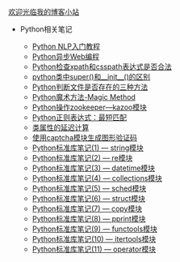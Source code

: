 [欢迎光临我的博客小站](http://www.spiderpy.cn/blog/)

* Python相关笔记

     * [Python NLP入门教程](https://github.com/jhao104/memory-notes/blob/master/Python/Python%20NLP%E5%85%A5%E9%97%A8%E6%95%99%E7%A8%8B.md)
     * [Python异步Web编程](https://github.com/jhao104/memory-notes/blob/master/Python/Python%E5%BC%82%E6%AD%A5Web%E7%BC%96%E7%A8%8B.md)
     * [Python检查xpath和csspath表达式是否合法](https://github.com/jhao104/memory-notes/blob/master/Python/Python%E6%A3%80%E6%9F%A5xpath%E5%92%8Ccsspath%E8%A1%A8%E8%BE%BE%E5%BC%8F%E6%98%AF%E5%90%A6%E5%90%88%E6%B3%95.md)
     * [python类中super()和__init__()的区别](https://github.com/jhao104/memory-notes/blob/master/Python/python%E7%B1%BB%E4%B8%ADsuper\(\)%E5%92%8C__init__\(\)%E7%9A%84%E5%8C%BA%E5%88%AB.md)
     * [Python判断文件是否存在的三种方法](https://github.com/jhao104/memory-notes/blob/master/Python/Python%E5%88%A4%E6%96%AD%E6%96%87%E4%BB%B6%E6%98%AF%E5%90%A6%E5%AD%98%E5%9C%A8%E7%9A%84%E4%B8%89%E7%A7%8D%E6%96%B9%E6%B3%95.md)
     * [Python魔术方法-Magic Method](https://github.com/jhao104/memory-notes/blob/master/Python/Python%E9%AD%94%E6%9C%AF%E6%96%B9%E6%B3%95-Magic%20Method.md)
     * [Python操作zookeeper—kazoo模块](https://github.com/jhao104/memory-notes/blob/master/ZooKeeper/Python%E6%93%8D%E4%BD%9Czookeeper%E2%80%94kazoo%E6%A8%A1%E5%9D%97.md)
     * [Python正则表达式：最短匹配](https://github.com/jhao104/memory-notes/blob/master/Python/Python%E6%AD%A3%E5%88%99%E8%A1%A8%E8%BE%BE%E5%BC%8F%EF%BC%9A%E6%9C%80%E7%9F%AD%E5%8C%B9%E9%85%8D.md)
     * [类属性的延迟计算](https://github.com/jhao104/memory-notes/blob/master/Python/%E7%B1%BB%E5%B1%9E%E6%80%A7%E7%9A%84%E5%BB%B6%E8%BF%9F%E8%AE%A1%E7%AE%97.md)
     * [使用captcha模块生成图形验证码](https://github.com/jhao104/memory-notes/blob/master/Python/%E4%BD%BF%E7%94%A8captcha%E6%A8%A1%E5%9D%97%E7%94%9F%E6%88%90%E5%9B%BE%E5%BD%A2%E9%AA%8C%E8%AF%81%E7%A0%81.md)
     * [Python标准库笔记(1) — string模块](https://github.com/jhao104/memory-notes/blob/master/Python/Python%E6%A0%87%E5%87%86%E5%BA%93%E7%AC%94%E8%AE%B0(1)%20%E2%80%94%20string%E6%A8%A1%E5%9D%97.md)
     * [Python标准库笔记(2) — re模块](https://github.com/jhao104/memory-notes/blob/master/Python/Python%E6%A0%87%E5%87%86%E5%BA%93%E7%AC%94%E8%AE%B0(2)%20%E2%80%94%20re%E6%A8%A1%E5%9D%97.md)
     * [Python标准库笔记(3) — datetime模块](https://github.com/jhao104/memory-notes/blob/master/Python/Python%E6%A0%87%E5%87%86%E5%BA%93%E7%AC%94%E8%AE%B0(3)%20%E2%80%94%20datetime%E6%A8%A1%E5%9D%97.md)
     * [Python标准库笔记(4) — collections模块](https://github.com/jhao104/memory-notes/blob/master/Python/Python%E6%A0%87%E5%87%86%E5%BA%93%E7%AC%94%E8%AE%B0(4)%20%E2%80%94%20collections%E6%A8%A1%E5%9D%97.md)
     * [Python标准库笔记(5) — sched模块](https://github.com/jhao104/memory-notes/blob/master/Python/Python%E6%A0%87%E5%87%86%E5%BA%93%E7%AC%94%E8%AE%B0(5)%20%E2%80%94%20sched%E6%A8%A1%E5%9D%97.md)
     * [Python标准库笔记(6) — struct模块](https://github.com/jhao104/memory-notes/blob/master/Python/Python%E6%A0%87%E5%87%86%E5%BA%93%E7%AC%94%E8%AE%B0(6)%20%E2%80%94%20struct%E6%A8%A1%E5%9D%97.md)
     * [Python标准库笔记(7) — copy模块](https://github.com/jhao104/memory-notes/blob/master/Python/Python%E6%A0%87%E5%87%86%E5%BA%93%E7%AC%94%E8%AE%B0(7)%20%E2%80%94%20copy%E6%A8%A1%E5%9D%97.md)
     * [Python标准库笔记(8) — pprint模块](https://github.com/jhao104/memory-notes/blob/master/Python/Python%E6%A0%87%E5%87%86%E5%BA%93%E7%AC%94%E8%AE%B0(8)%20%E2%80%94%20pprint%E6%A8%A1%E5%9D%97.md)
     * [Python标准库笔记(9) — functools模块](https://github.com/jhao104/memory-notes/blob/master/Python/Python%E6%A0%87%E5%87%86%E5%BA%93%E7%AC%94%E8%AE%B0(9)%20%E2%80%94%20functools%E6%A8%A1%E5%9D%97.md)
     * [Python标准库笔记(10) — itertools模块](https://github.com/jhao104/memory-notes/blob/master/Python/Python%E6%A0%87%E5%87%86%E5%BA%93%E7%AC%94%E8%AE%B0(10)%20%E2%80%94%20itertools%E6%A8%A1%E5%9D%97.md)
     * [Python标准库笔记(11) — operator模块](https://github.com/jhao104/memory-notes/blob/master/Python/Python%E6%A0%87%E5%87%86%E5%BA%93%E7%AC%94%E8%AE%B0(11)%20%E2%80%94%20operator%E6%A8%A1%E5%9D%97.md)
